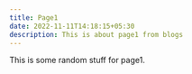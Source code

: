 ```yaml
---
title: Page1
date: 2022-11-11T14:18:15+05:30
description: This is about page1 from blogs
---
```

This is some random stuff for page1.

